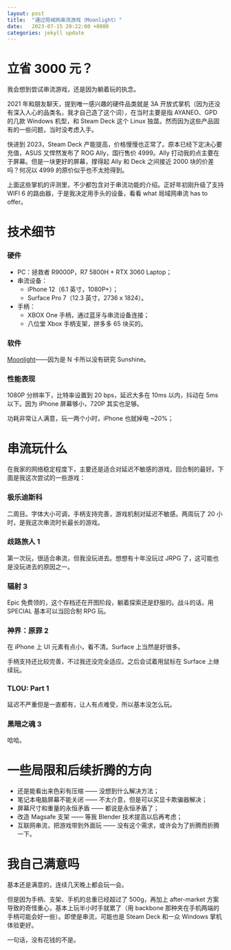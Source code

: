 ```yaml
---
layout: post
title:  "通过局域网串流游戏（Moonlight）"
date:   2023-07-15 20:22:00 +0800
categories: jekyll update
---
```


# 立省 3000 元？

我会想到尝试串流游戏，还是因为躺着玩的执念。

2021 年和朋友聊天，提到唯一感兴趣的硬件品类就是 3A 开放式掌机（因为还没有深入人心的品类名，我才自己造了这个词），在当时主要是指 AYANEO、GPD 的几款 Windows 机型，和 Steam Deck 这个 Linux 独苗。然而因为这些产品固有的一些问题，当时没考虑入手。

快进到 2023，Steam Deck 产能提高，价格慢慢也正常了。原本已经下定决心要充值，ASUS 又悍然发布了 ROG Ally，国行售价 4999。Ally 打动我的点主要在于屏幕。但是一块更好的屏幕，撑得起 Ally 和 Deck 之间接近 2000 块的价差吗？何况以 4999 的原价似乎也不太抢得到。

上面这些掌机的评测里，不少都包含对于串流功能的介绍。正好年初刚升级了支持 WIFI 6 的路由器，于是我决定用手头的设备，看看 what 局域网串流 has to offer。

# 技术细节

### 硬件

- PC：拯救者 R9000P，R7 5800H + RTX 3060 Laptop；
- 串流设备：
    - iPhone 12（6.1 英寸，1080P+）；
    - Surface Pro 7（12.3 英寸，2736 x 1824）。
- 手柄：
    - XBOX One 手柄，通过蓝牙与串流设备连接；
    - 八位堂 Xbox 手柄支架，拼多多 65 块买的。

### 软件

[Moonlight](https://moonlight-stream.org/)——因为是 N 卡所以没有研究 Sunshine。

### 性能表现

1080P 分辨率下，比特率设置到 20 bps，延迟大多在 10ms 以内，抖动在 5ms 以下。因为 iPhone 屏幕够小，720P 其实也足够。

功耗非常让人满意，玩一两个小时，iPhone 也就掉电 ~20%；

# 串流玩什么

在我家的网络稳定程度下，主要还是适合对延迟不敏感的游戏，回合制的最好。下面是我这次尝试的一些游戏：

### 极乐迪斯科

二周目。字体大小可调，手柄支持完善，游戏机制对延迟不敏感。两周玩了 20 小时，是我这次串流时长最长的游戏。

### 歧路旅人 1

第一次玩，很适合串流，但我没玩进去。想想有十年没玩过 JRPG 了，这可能也是没玩进去的原因之一。

### 辐射 3

Epic 免费领的，这个存档还在开图阶段，躺着探索还是舒服的。战斗的话，用 SPECIAL 基本可以当回合制 RPG 玩。

### 神界：原罪 2

在 iPhone 上 UI 元素有点小，看不清。Surface 上当然是好很多。

手柄支持还比较完善，不过我还没完全适应。之后会试着用鼠标在 Surface 上继续玩。

### TLOU: Part 1

延迟不严重但是一直都有，让人有点难受，所以基本没怎么玩。

### 黑暗之魂 3

哈哈。

# 一些局限和后续折腾的方向

- 还是能看出来色彩有压缩 —— 没想到什么解决方法；
- 笔记本电脑屏幕不能关闭 —— 不太介意，但是可以买显卡欺骗器解决；
- 屏幕尺寸和重量的永恒矛盾 —— 都说是永恒矛盾了；
- 改造 Magsafe 支架 —— 等我 Blender 技术提高以后再考虑；
- 互联网串流，把游戏带到外面玩 —— 没有这个需求，或许会为了折腾而折腾一下。

# 我自己满意吗

基本还是满意的，连续几天晚上都会玩一会。

但是因为手柄、支架、手机的总重已经超过了 500g，再加上 after-market 方案导致的奇怪重心，基本上玩半小时手就累了（用 backbone 那种夹在手机两端的手柄可能会好一些）。即使是串流，可能也是 Steam Deck 和一众 Windows 掌机体验更好。

一句话，没有花钱的不是。